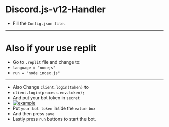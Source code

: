 # Discord.js-v12-Handler

- Fill the `Config.json file`.

---

# Also if your use replit
- Go to `.replit` file and change to:
- `language = "nodejs"`
- `run = "node index.js"`
---
- Also Change `client.login(token)` to
- `client.login(process.env.token);`
- And put your bot token in `secret`
- [![example](https://cdn.discordapp.com/attachments/853617109560328192/922205086665572402/unknown.jpg)](https://cdn.discordapp.com/attachments/853617109560328192/922205086665572402/unknown.jpg)
- Put `your bot token` inside the `value box`
- And then press `save`
- Lastly press `run` buttons to start the bot.

